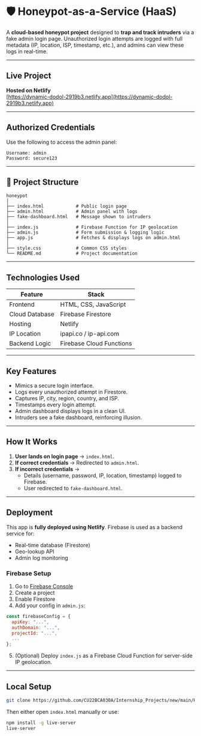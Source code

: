 # 🛡️ Honeypot-as-a-Service (HaaS)

A **cloud-based honeypot project** designed to **trap and track intruders** via a fake admin login page. Unauthorized login attempts are logged with full metadata (IP, location, ISP, timestamp, etc.), and admins can view these logs in real-time.

---

##  Live Project

**Hosted on Netlify**  
 [https://dynamic-dodol-2919b3.netlify.app](https://dynamic-dodol-2919b3.netlify.app)

---

##  Authorized Credentials

Use the following to access the admin panel:
```
Username: admin  
Password: secure123
```

---

## 📁 Project Structure

```
honeypot
│
├── index.html            # Public login page
├── admin.html            # Admin panel with logs
├── fake-dashboard.html   # Message shown to intruders
│
├── index.js              # Firebase Function for IP geolocation
├── admin.js              # Form submission & logging logic
├── app.js                # Fetches & displays logs on admin.html
│
├── style.css             # Common CSS styles
└── README.md             # Project documentation
```

---

##  Technologies Used

| Feature        | Stack |
|----------------|-----------------------------|
| Frontend       | HTML, CSS, JavaScript       |
| Cloud Database | Firebase Firestore          |
| Hosting        | Netlify                     |
| IP Location    | ipapi.co / ip-api.com       |
| Backend Logic  | Firebase Cloud Functions    |

---

##  Key Features

-   Mimics a secure login interface.
-  Logs every unauthorized attempt in Firestore.
-  Captures IP, city, region, country, and ISP.
-  Timestamps every login attempt.
-  Admin dashboard displays logs in a clean UI.
-  Intruders see a fake dashboard, reinforcing illusion.

---

##  How It Works

1. **User lands on login page** → `index.html`.
2. **If correct credentials** → Redirected to `admin.html`.
3. **If incorrect credentials** → 
   - Details (username, password, IP, location, timestamp) logged to Firebase.
   - User redirected to `fake-dashboard.html`.

---

##  Deployment

This app is **fully deployed using Netlify**. Firebase is used as a backend service for:
- Real-time database (Firestore)
- Geo-lookup API
- Admin log monitoring

### Firebase Setup

1. Go to [Firebase Console](https://console.firebase.google.com)
2. Create a project
3. Enable Firestore
4. Add your config in `admin.js`:
```js
const firebaseConfig = {
  apiKey: "...",
  authDomain: "...",
  projectId: "...",
  ...
};
```
5. (Optional) Deploy `index.js` as a Firebase Cloud Function for server-side IP geolocation.

---

## Local Setup

```bash
git clone https://github.com/CU22BCA030A/Internship_Projects/new/main/HoneyPot)
```

Then either open `index.html` manually or use:

```bash
npm install -g live-server
live-server
```
